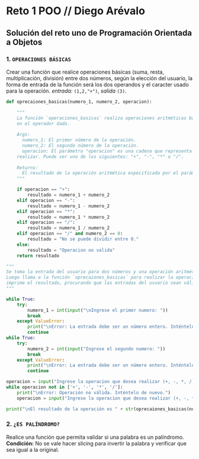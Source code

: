 # Reto 1 POO // Diego Arévalo

## Solución del reto uno de Programación Orientada a Objetos 

### 1. `OPERACIONES BÁSICAS`
Crear una función que realice operaciones básicas (suma, resta, multiplicación, división) entre dos números, según la elección del usuario, la forma de entrada de la función será los dos operandos y el caracter usado para la operación. *entrada:* `(1,2,"+")`, *salida* `(3)`.

```python
def oprecaiones_basicas(numero_1, numero_2, operacion):  

    """
    La función `operaciones_basicas` realiza operaciones aritméticas básicas sobre dos números basándose
    en el operador dado.
    
    Args:
      numero_1: El primer número de la operación.
      numero_2: El segundo número de la operación.
      operacion: El parámetro "operacion" es una cadena que representa la operación aritmética a
    realizar. Puede ser uno de los siguientes: "+", "-", "*" o "/".
    
    Returns:
      El resultado de la operación aritmética especificada por el parámetro "operacion".
    """ 

    if operacion == "+":
        resultado = numero_1 + numero_2
    elif operacion == "-":
        resultado = numero_1 - numero_2
    elif operacion == "*":
        resultado = numero_1 * numero_2
    elif operacion == "/":
        resultado = numero_1 / numero_2
    elif operacion == "/" and numero_2 == 0:
        resultado = "No se puede dividir entre 0."
    else:
        resultado = "Operacion no valida"
    return resultado

"""
Se toma la entrada del usuario para dos números y una operación aritmética (+,-, *, /). 
Luego llama a la función `oprecaiones_basicas` para realizar la operación especificada en los dos números e
imprime el resultado, procurando que las entradas del usuario sean válidas.
"""

while True:
    try:
        numero_1 = int(input("\nIngrese el primer numero: "))
        break
    except ValueError:
        print("\nError: La entrada debe ser un número entero. Inténtelo de nuevo.")
        continue
while True:    
    try:
        numero_2 = int(input("Ingrese el segundo numero: "))
        break
    except ValueError:
        print("\nError: La entrada debe ser un número entero. Inténtelo de nuevo.")
        continue

operacion = input("Ingrese la operacion que desea realizar (+, -, *, /): ")
while operacion not in ['+', '-', '*', '/']:
    print("\nError: Operación no válida. Inténtelo de nuevo.")
    operacion = input("Ingrese la operacion que desea realizar (+, -, *, /): ")

print("\nEl resultado de la operación es " + str(oprecaiones_basicas(numero_1, numero_2, operacion)) + ".\n")
```


### 2. `¿ES PALÍNDROMO?`
Realice una función que permita validar si una palabra es un palíndromo. **Condición:** No se vale hacer slicing para invertir la palabra y verificar que sea igual a la original.

